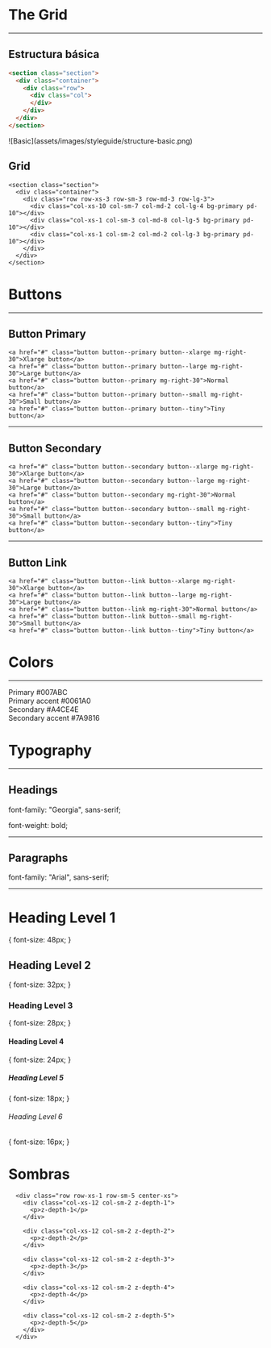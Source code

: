 # The Grid
---

## Estructura básica

```html
<section class="section">
  <div class="container">
    <div class="row">
      <div class="col">      
      </div>
    </div>
  </div>
</section>
```

<div class="row row-xs-1 center-xs ">
  <div class="col-xs-8">
    ![Basic](assets/images/styleguide/structure-basic.png)
  </div>
</div>



## Grid

```html_example
<section class="section">
  <div class="container">
    <div class="row row-xs-3 row-sm-3 row-md-3 row-lg-3">
      <div class="col-xs-10 col-sm-7 col-md-2 col-lg-4 bg-primary pd-10"></div>
      <div class="col-xs-1 col-sm-3 col-md-8 col-lg-5 bg-primary pd-10"></div>
      <div class="col-xs-1 col-sm-2 col-md-2 col-lg-3 bg-primary pd-10"></div>           
    </div>
  </div>
</section>
```



# Buttons

---

## Button Primary 

```html_example
<a href="#" class="button button--primary button--xlarge mg-right-30">Xlarge button</a>
<a href="#" class="button button--primary button--large mg-right-30">Large button</a>
<a href="#" class="button button--primary mg-right-30">Normal button</a>
<a href="#" class="button button--primary button--small mg-right-30">Small button</a>
<a href="#" class="button button--primary button--tiny">Tiny button</a>
```

---

## Button Secondary 


```html_example
<a href="#" class="button button--secondary button--xlarge mg-right-30">Xlarge button</a>
<a href="#" class="button button--secondary button--large mg-right-30">Large button</a>
<a href="#" class="button button--secondary mg-right-30">Normal button</a>
<a href="#" class="button button--secondary button--small mg-right-30">Small button</a>
<a href="#" class="button button--secondary button--tiny">Tiny button</a>
```

---

## Button Link

```html_example
<a href="#" class="button button--link button--xlarge mg-right-30">Xlarge button</a>
<a href="#" class="button button--link button--large mg-right-30">Large button</a>
<a href="#" class="button button--link mg-right-30">Normal button</a>
<a href="#" class="button button--link button--small mg-right-30">Small button</a>
<a href="#" class="button button--link button--tiny">Tiny button</a>
```



# Colors

---

<div class="row row-xs-4">
  <div class="col-xs-3">
    <div class="color-block">
      <span class="bg-primary pd-10"></span>
      Primary #007ABC
    </div>
  </div>

  <div class="col-xs-3">
    <div class="color-block">
      <span class="bg-primary-accent"></span>
      Primary accent #0061A0
    </div>
  </div>

  <div class="col-xs-3">
    <div class="color-block">
      <span class="bg-secondary Secondary"></span>
      Secondary #A4CE4E
    </div>
  </div>

  <div class="col-xs-3">
    <div class="color-block">
      <span class="bg-secondary-accent Secondary accent"></span>
      Secondary accent #7A9816
    </div>
  </div>
</div>



# Typography

---

## Headings

<p>font-family: "Georgia", sans-serif;</p>
<p>font-weight: bold;</p>

---

## Paragraphs

<p>font-family: "Arial", sans-serif;</p>

---

<h1>Heading Level 1</h1>

{ font-size: 48px; }

<h2>Heading Level 2</h2>

{ font-size: 32px; }

<h3>Heading Level 3</h3>

{ font-size: 28px; }

<h4>Heading Level 4</h4>

{ font-size: 24px; }

<h5>Heading Level 5</h5>

{ font-size: 18px; }

<h6>Heading Level 6</h6>

{ font-size: 16px; }



# Sombras

```html_example
  <div class="row row-xs-1 row-sm-5 center-xs">
    <div class="col-xs-12 col-sm-2 z-depth-1">
      <p>z-depth-1</p>
    </div>

    <div class="col-xs-12 col-sm-2 z-depth-2">
      <p>z-depth-2</p>
    </div>

    <div class="col-xs-12 col-sm-2 z-depth-3">
      <p>z-depth-3</p>
    </div>

    <div class="col-xs-12 col-sm-2 z-depth-4">
      <p>z-depth-4</p>
    </div>
    
    <div class="col-xs-12 col-sm-2 z-depth-5">
      <p>z-depth-5</p>
    </div>
  </div>

```

